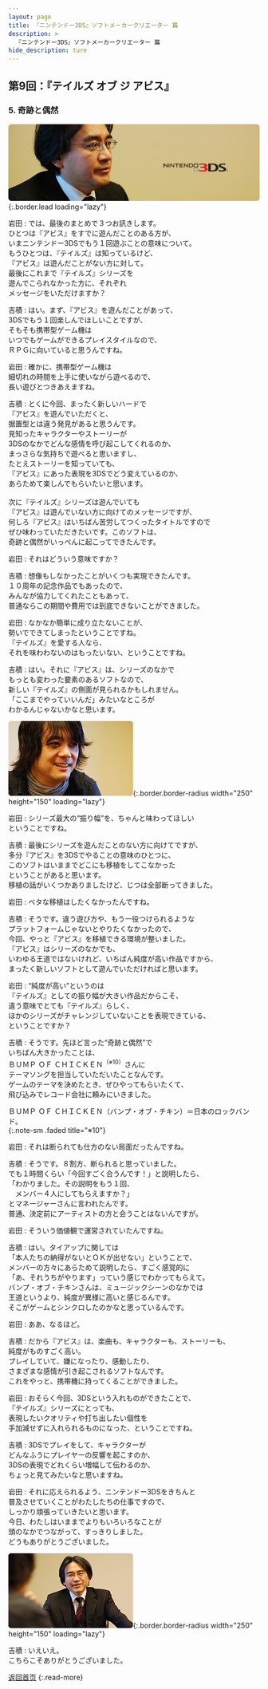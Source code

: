 ```yaml
---
layout: page
title: 『ニンテンドー3DS』ソフトメーカークリエーター 篇
description: >
  『ニンテンドー3DS』ソフトメーカークリエーター 篇
hide_description: ture
---
```


## 第9回：『テイルズ オブ ジ アビス』

### 5. 奇跡と偶然

![](/interviews/jp/3ds/creators/vol1/img/mainvisual5.jpg){:.border.lead loading="lazy"}

岩田
: では、最後のまとめで３つお訊きします。<br>ひとつは『アビス』をすでに遊んだことのある方が、<br>いまニンテンドー3DSでもう１回遊ぶことの意味について。<br>もうひとつは、『テイルズ』は知っているけど、<br>『アビス』は遊んだことがない方に対して。<br>最後にこれまで『テイルズ』シリーズを<br>遊んでこられなかった方に、それぞれ<br>メッセージをいただけますか？

吉積
: はい。まず、『アビス』を遊んだことがあって、<br>3DSでもう１回楽しんでほしいことですが、<br>そもそも携帯型ゲーム機は<br>いつでもゲームができるプレイスタイルなので、<br>ＲＰＧに向いていると思うんですね。

岩田
: 確かに、携帯型ゲーム機は<br>細切れの時間を上手に使いながら遊べるので、<br>長い遊びとつきあえますね。

吉積
: とくに今回、まったく新しいハードで<br>『アビス』を遊んでいただくと、<br>据置型とは違う発見があると思うんです。<br>見知ったキャラクターやストーリーが<br>3DSのなかでどんな感情を呼び起こしてくれるのか、<br>まっさらな気持ちで遊べると思いますし、<br>たとえストーリーを知っていても、<br>『アビス』にあった表現を3DSでどう変えているのか、<br>あらためて楽しんでもらいたいと思います。<br><br>次に『テイルズ』シリーズは遊んでいても<br>『アビス』は遊んでいない方に向けてのメッセージですが、<br>何しろ『アビス』はいちばん苦労してつくったタイトルですので<br>ぜひ味わっていただきたいです。このソフトは、<br>奇跡と偶然がいっぺんに起こってできたんです。

岩田
: それはどういう意味ですか？

吉積
: 想像もしなかったことがいくつも実現できたんです。<br>１０周年の記念作品でもあったので、<br>みんなが協力してくれたこともあって、<br>普通ならこの期間や費用では到底できないことができました。

岩田
: なかなか簡単に成り立たないことが、<br>勢いでできてしまったということですね。<br>『テイルズ』を愛する人なら、<br>それを味わわないのはもったいない、ということですね。

吉積
: はい。それに『アビス』は、シリーズのなかで<br>もっとも変わった要素のあるソフトなので、<br>新しい『テイルズ』の側面が見られるかもしれません。<br>「ここまでやっていいんだ」みたいなところが<br>わかるんじゃないかなと思います。

![](/interviews/jp/3ds/creators/vol1/img/photo13.jpg){:.border.border-radius width="250" height="150" loading="lazy"}

岩田
: シリーズ最大の“振り幅”を、ちゃんと味わってほしい<br>ということですね。

吉積
: 最後にシリーズを遊んだことのない方に向けてですが、<br>多分『アビス』を3DSでやることの意味のひとつに、<br>このソフトはいままでどこにも移植をしてこなかった<br>ということがあると思います。<br>移植の話がいくつかありましたけど、じつは全部断ってきました。

岩田
: ベタな移植はしたくなかったんですね。

吉積
: そうです。違う遊び方や、もう一役つけられるような<br>プラットフォームじゃないとやりたくなかったので、<br>今回、やっと『アビス』を移植できる環境が整いました。<br>『アビス』はシリーズのなかでも、<br>いわゆる王道ではないけれど、いちばん純度が高い作品ですから、<br>まったく新しいソフトとして遊んでいただければと思います。

岩田
: “純度が高い”というのは<br>『テイルズ』としての振り幅が大きい作品だからこそ、<br>違う意味でとても『テイルズ』らしく、<br>ほかのシリーズがチャレンジしていないことを表現できている、<br>ということですか？

吉積
: そうです。先ほど言った“奇跡と偶然”で<br>いちばん大きかったことは、<br>ＢＵＭＰ ＯＦ ＣＨＩＣＫＥＮ<sup>（※10）</sup>さんに<br>テーマソングを担当していただいたことなんです。<br>ゲームのテーマを決めたとき、ぜひやってもらいたくて、<br>飛び込みでレコード会社に頼みにいきました。

ＢＵＭＰ ＯＦ ＣＨＩＣＫＥＮ（バンプ・オブ・チキン）＝日本のロックバンド。              
{:.note-sm .faded title="※10"}

岩田
: それは断られても仕方のない局面だったんですね。

吉積
: そうです。８割方、断られると思っていました。<br>でも１時間くらい「今回すごく合うんです！」と説明したら、<br>「わかりました。その説明をもう１回、<br>　メンバー４人にしてもらえますか？」<br>とマネージャーさんに言われたんです。<br>普通、決定前にアーティストの方と会うことはないんですが。

岩田
: そういう価値観で運営されていたんですね。

吉積
: はい。タイアップに関しては<br>「本人たちの納得がないとＯＫが出せない」ということで、<br>メンバーの方々にあらためて説明したら、すごく感覚的に<br>「あ、それうちがやります」っていう感じでわかってもらえて。<br>バンプ・オブ・チキンさんは、ミュージックシーンのなかでは<br>王道というより、純度が異様に高いと感じるんです。<br>そこがゲームとシンクロしたのかなと思っているんです。

岩田
: ああ、なるほど。

吉積
: だから『アビス』は、楽曲も、キャラクターも、ストーリーも、<br>純度がものすごく高い。<br>プレイしていて、嫌になったり、感動したり、<br>さまざまな感情が引き起こされるソフトなんです。<br>これをやっと、携帯機に持ってくることができました。

岩田
: おそらく今回、3DSという入れものができたことで、<br>『テイルズ』シリーズにとっても、<br>表現したいクオリティや打ち出したい個性を<br>手加減せずに入れられるものになった、ということですね。

吉積
: 3DSでプレイをして、キャラクターが<br>どんなふうにプレイヤーの反響を起こすのか、<br>3DSの表現でどれくらい増幅して伝わるのか、<br>ちょっと見てみたいなと思いますね。

岩田
: それに応えられるよう、ニンテンドー3DSをきちんと<br>普及させていくことがわたしたちの仕事ですので、<br>しっかり頑張っていきたいと思います。<br>今日、わたしはいままでよりもいろいろなことが<br>頭のなかでつながって、すっきりしました。<br>どうもありがとうございました。

![](/interviews/jp/3ds/creators/vol1/img/photo14.jpg){:.border.border-radius width="250" height="150" loading="lazy"}

吉積
: いえいえ。<br>こちらこそありがとうございました。

[返回首页](../../../../../)
{:.read-more}


